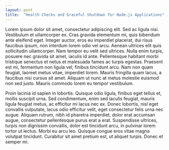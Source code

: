 ```yaml
---
layout: post
title:  "Health Checks and Graceful Shutdown for Node.js Applications"
---
```


Lorem ipsum dolor sit amet, consectetur adipiscing elit. Sed ac ligula nisi. Vestibulum et ullamcorper ex. Cras gravida elementum mi, quis bibendum ante eleifend eget. Integer auctor, eros eu imperdiet placerat, dui risus faucibus ipsum, non interdum lorem odio vel arcu. Aenean ultrices elit quis sollicitudin ullamcorper. Nam tempor eu velit sed ultrices. Nulla enim turpis, posuere nec gravida sit amet, iaculis id ante. Pellentesque habitant morbi tristique senectus et netus et malesuada fames ac turpis egestas. Praesent est mi, fermentum non ligula vel, finibus tincidunt arcu. Nam non quam feugiat, laoreet metus vitae, imperdiet lorem. Mauris fringilla quam lacus, a faucibus nisi cursus sit amet. Aliquam ut nunc at metus molestie euismod non sed justo. Mauris commodo lorem eu tempor vestibulum.

Proin lacinia id sapien in lobortis. Quisque odio ligula, finibus eget tellus et, mollis suscipit urna. Sed condimentum, enim sed iaculis feugiat, mauris ligula feugiat metus, ac efficitur mi lacus nec ex. Donec lobortis, nisl eget convallis vulputate, lacus odio efficitur velit, eget consectetur felis urna nec augue. Aliquam rutrum, nibh id pharetra imperdiet, dolor erat accumsan augue, consectetur pellentesque purus erat a erat. Suspendisse ultrices, turpis non dignissim convallis, dolor est tincidunt arcu, in pulvinar lorem tortor ut lectus. Morbi eu arcu leo. Quisque congue eros vitae magna volutpat tincidunt. Curabitur sit amet pretium est, ut aliquet turpis. Donec et semper mi.

